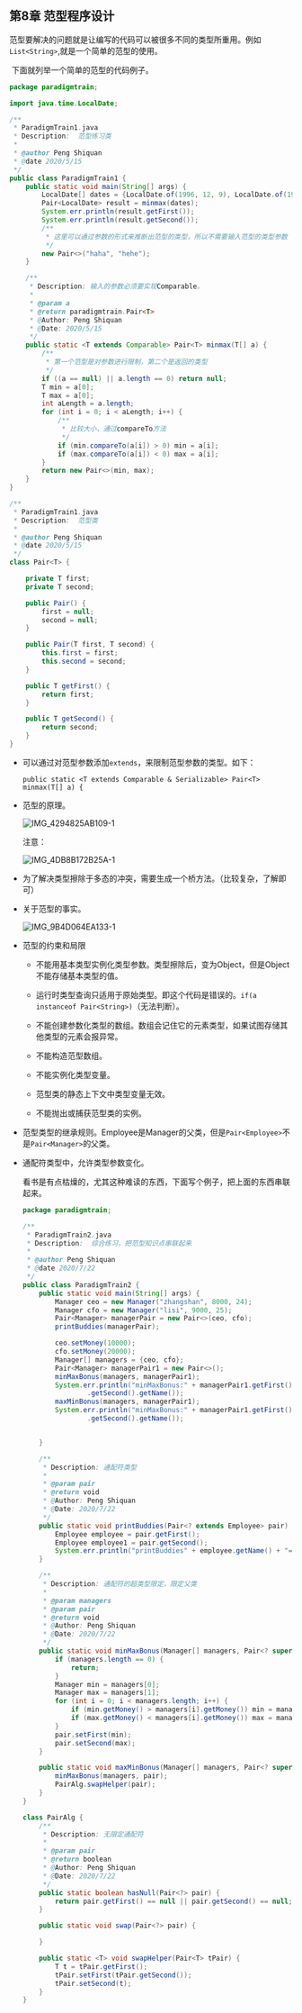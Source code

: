 ## 第8章 范型程序设计

​	范型要解决的问题就是让编写的代码可以被很多不同的类型所重用。例如`List<String>`,就是一个简单的范型的使用。

​	下面就列举一个简单的范型的代码例子。

```java
package paradigmtrain;

import java.time.LocalDate;

/**
 * ParadigmTrain1.java
 * Description:  范型练习类
 *
 * @author Peng Shiquan
 * @date 2020/5/15
 */
public class ParadigmTrain1 {
    public static void main(String[] args) {
        LocalDate[] dates = {LocalDate.of(1996, 12, 9), LocalDate.of(1997, 5, 15), LocalDate.of(1998, 5, 15)};
        Pair<LocalDate> result = minmax(dates);
        System.err.println(result.getFirst());
        System.err.println(result.getSecond());
      	/**
         * 这里可以通过参数的形式来推断出范型的类型，所以不需要输入范型的类型参数
         */
        new Pair<>("haha", "hehe");	
    }

    /**
     * Description: 输入的参数必须要实现Comparable。
     *
     * @param a
     * @return paradigmtrain.Pair<T>
     * @Author: Peng Shiquan
     * @Date: 2020/5/15
     */
    public static <T extends Comparable> Pair<T> minmax(T[] a) {
        /**
         * 第一个范型是对参数进行限制，第二个是返回的类型
         */
        if ((a == null) || a.length == 0) return null;
        T min = a[0];
        T max = a[0];
        int aLength = a.length;
        for (int i = 0; i < aLength; i++) {
            /**
             * 比较大小，通过compareTo方法
             */
            if (min.compareTo(a[i]) > 0) min = a[i];
            if (max.compareTo(a[i]) < 0) max = a[i];
        }
        return new Pair<>(min, max);
    }
}

/**
 * ParadigmTrain1.java
 * Description:  范型类
 *
 * @author Peng Shiquan
 * @date 2020/5/15
 */
class Pair<T> {

    private T first;
    private T second;

    public Pair() {
        first = null;
        second = null;
    }

    public Pair(T first, T second) {
        this.first = first;
        this.second = second;
    }

    public T getFirst() {
        return first;
    }

    public T getSecond() {
        return second;
    }
}

```

* 可以通过对范型参数添加`extends`，来限制范型参数的类型。如下：

  `public static <T extends Comparable & Serializable> Pair<T> minmax(T[] a) {`

* 范型的原理。

  ![IMG_4294825AB109-1](https://1162210866.oss-cn-beijing.aliyuncs.com/uPic/IMG_4294825AB109-1.jpeg)
  
  注意：
  
  ![IMG_4DB8B172B25A-1](https://1162210866.oss-cn-beijing.aliyuncs.com/uPic/IMG_4DB8B172B25A-1.jpeg)

* 为了解决类型擦除于多态的冲突，需要生成一个桥方法。（比较复杂，了解即可）

* 关于范型的事实。

  ![IMG_9B4D064EA133-1](https://1162210866.oss-cn-beijing.aliyuncs.com/uPic/IMG_9B4D064EA133-1.jpeg)

* 范型的约束和局限

  * 不能用基本类型实例化类型参数。类型擦除后，变为Object，但是Object不能存储基本类型的值。

  * 运行时类型查询只适用于原始类型。即这个代码是错误的。`if(a instanceof Pair<String>)`（无法判断）。

  * 不能创建参数化类型的数组。数组会记住它的元素类型，如果试图存储其他类型的元素会报异常。

  * 不能构造范型数组。
  
  * 不能实例化类型变量。
  
  * 范型类的静态上下文中类型变量无效。
  
  * 不能抛出或捕获范型类的实例。
  
* 范型类型的继承规则。Employee是Manager的父类，但是`Pair<Employee>`不是`Pair<Manager>`的父类。

* 通配符类型中，允许类型参数变化。

  看书是有点枯燥的，尤其这种难读的东西，下面写个例子，把上面的东西串联起来。
	
	```java
	package paradigmtrain;
	
	/**
	 * ParadigmTrain2.java
	 * Description:  综合练习，把范型知识点串联起来
	 *
	 * @author Peng Shiquan
	 * @date 2020/7/22
	 */
	public class ParadigmTrain2 {
	    public static void main(String[] args) {
	        Manager ceo = new Manager("zhangshan", 8000, 24);
	        Manager cfo = new Manager("lisi", 9000, 25);
	        Pair<Manager> managerPair = new Pair<>(ceo, cfo);
	        printBuddies(managerPair);
	
	        ceo.setMoney(10000);
	        cfo.setMoney(20000);
	        Manager[] managers = {ceo, cfo};
	        Pair<Manager> managerPair1 = new Pair<>();
	        minMaxBonus(managers, managerPair1);
	        System.err.println("minMaxBonus:" + managerPair1.getFirst().getName() + "==" + managerPair1
	                .getSecond().getName());
	        maxMinBonus(managers, managerPair1);
	        System.err.println("minMaxBonus:" + managerPair1.getFirst().getName() + "==" + managerPair1
	                .getSecond().getName());
	
	
	    }
	
	    /**
	     * Description: 通配符类型
	     *
	     * @param pair
	     * @return void
	     * @Author: Peng Shiquan
	     * @Date: 2020/7/22
	     */
	    public static void printBuddies(Pair<? extends Employee> pair) {
	        Employee employee = pair.getFirst();
	        Employee employee1 = pair.getSecond();
	        System.err.println("printBuddies" + employee.getName() + "====" + employee1.getName() + "=====");
	    }
	
	    /**
	     * Description: 通配符的超类型限定，限定父类
	     *
	     * @param managers
	     * @param pair
	     * @return void
	     * @Author: Peng Shiquan
	     * @Date: 2020/7/22
	     */
	    public static void minMaxBonus(Manager[] managers, Pair<? super Manager> pair) {
	        if (managers.length == 0) {
	            return;
	        }
	        Manager min = managers[0];
	        Manager max = managers[1];
	        for (int i = 0; i < managers.length; i++) {
	            if (min.getMoney() > managers[i].getMoney()) min = managers[i];
	            if (max.getMoney() < managers[i].getMoney()) max = managers[i];
	        }
	        pair.setFirst(min);
	        pair.setSecond(max);
	    }
	
	    public static void maxMinBonus(Manager[] managers, Pair<? super Manager> pair) {
	        minMaxBonus(managers, pair);
	        PairAlg.swapHelper(pair);
	    }
	}
	
	class PairAlg {
	    /**
	     * Description: 无限定通配符
	     *
	     * @param pair
	     * @return boolean
	     * @Author: Peng Shiquan
	     * @Date: 2020/7/22
	     */
	    public static boolean hasNull(Pair<?> pair) {
	        return pair.getFirst() == null || pair.getSecond() == null;
	    }
	
	    public static void swap(Pair<?> pair) {
	
	    }
	
	    public static <T> void swapHelper(Pair<T> tPair) {
	        T t = tPair.getFirst();
	        tPair.setFirst(tPair.getSecond());
	        tPair.setSecond(t);
	    }
	}
	```

